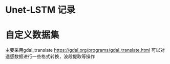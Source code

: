 # Unet-LSTM 记录

# 自定义数据集
主要采用gdal_translate
https://gdal.org/programs/gdal_translate.html
可以对遥感数据进行一些格式转换，波段提取等操作